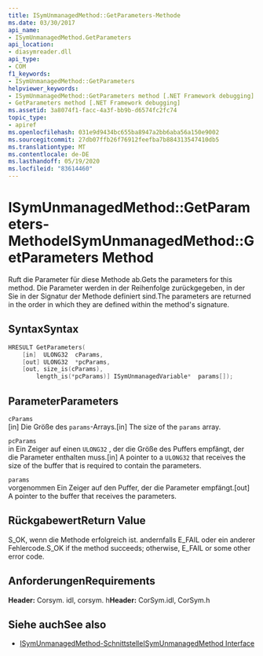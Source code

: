 ```yaml
---
title: ISymUnmanagedMethod::GetParameters-Methode
ms.date: 03/30/2017
api_name:
- ISymUnmanagedMethod.GetParameters
api_location:
- diasymreader.dll
api_type:
- COM
f1_keywords:
- ISymUnmanagedMethod::GetParameters
helpviewer_keywords:
- ISymUnmanagedMethod::GetParameters method [.NET Framework debugging]
- GetParameters method [.NET Framework debugging]
ms.assetid: 3a8074f1-facc-4a3f-bb9b-d6574fc2fc74
topic_type:
- apiref
ms.openlocfilehash: 031e9d9434bc655ba8947a2bb6aba56a150e9002
ms.sourcegitcommit: 27db07ffb26f76912feefba7b884313547410db5
ms.translationtype: MT
ms.contentlocale: de-DE
ms.lasthandoff: 05/19/2020
ms.locfileid: "83614460"
---
```

# <a name="isymunmanagedmethodgetparameters-method"></a><span data-ttu-id="ce541-102">ISymUnmanagedMethod::GetParameters-Methode</span><span class="sxs-lookup"><span data-stu-id="ce541-102">ISymUnmanagedMethod::GetParameters Method</span></span>
<span data-ttu-id="ce541-103">Ruft die Parameter für diese Methode ab.</span><span class="sxs-lookup"><span data-stu-id="ce541-103">Gets the parameters for this method.</span></span> <span data-ttu-id="ce541-104">Die Parameter werden in der Reihenfolge zurückgegeben, in der Sie in der Signatur der Methode definiert sind.</span><span class="sxs-lookup"><span data-stu-id="ce541-104">The parameters are returned in the order in which they are defined within the method's signature.</span></span>  
  
## <a name="syntax"></a><span data-ttu-id="ce541-105">Syntax</span><span class="sxs-lookup"><span data-stu-id="ce541-105">Syntax</span></span>  
  
```cpp  
HRESULT GetParameters(  
    [in]  ULONG32  cParams,  
    [out] ULONG32  *pcParams,  
    [out, size_is(cParams),  
        length_is(*pcParams)] ISymUnmanagedVariable*  params[]);  
```  
  
## <a name="parameters"></a><span data-ttu-id="ce541-106">Parameter</span><span class="sxs-lookup"><span data-stu-id="ce541-106">Parameters</span></span>  
 `cParams`  
 <span data-ttu-id="ce541-107">[in] Die Größe des `params`-Arrays.</span><span class="sxs-lookup"><span data-stu-id="ce541-107">[in] The size of the `params` array.</span></span>  
  
 `pcParams`  
 <span data-ttu-id="ce541-108">in Ein Zeiger auf einen `ULONG32` , der die Größe des Puffers empfängt, der die Parameter enthalten muss.</span><span class="sxs-lookup"><span data-stu-id="ce541-108">[in] A pointer to a `ULONG32` that receives the size of the buffer that is required to contain the parameters.</span></span>  
  
 `params`  
 <span data-ttu-id="ce541-109">vorgenommen Ein Zeiger auf den Puffer, der die Parameter empfängt.</span><span class="sxs-lookup"><span data-stu-id="ce541-109">[out] A pointer to the buffer that receives the parameters.</span></span>  
  
## <a name="return-value"></a><span data-ttu-id="ce541-110">Rückgabewert</span><span class="sxs-lookup"><span data-stu-id="ce541-110">Return Value</span></span>  
 <span data-ttu-id="ce541-111">S_OK, wenn die Methode erfolgreich ist. andernfalls E_FAIL oder ein anderer Fehlercode.</span><span class="sxs-lookup"><span data-stu-id="ce541-111">S_OK if the method succeeds; otherwise, E_FAIL or some other error code.</span></span>  
  
## <a name="requirements"></a><span data-ttu-id="ce541-112">Anforderungen</span><span class="sxs-lookup"><span data-stu-id="ce541-112">Requirements</span></span>  
 <span data-ttu-id="ce541-113">**Header:** Corsym. idl, corsym. h</span><span class="sxs-lookup"><span data-stu-id="ce541-113">**Header:** CorSym.idl, CorSym.h</span></span>  
  
## <a name="see-also"></a><span data-ttu-id="ce541-114">Siehe auch</span><span class="sxs-lookup"><span data-stu-id="ce541-114">See also</span></span>

- [<span data-ttu-id="ce541-115">ISymUnmanagedMethod-Schnittstelle</span><span class="sxs-lookup"><span data-stu-id="ce541-115">ISymUnmanagedMethod Interface</span></span>](isymunmanagedmethod-interface.md)

